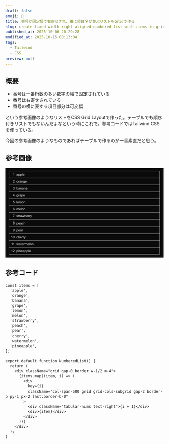 ```yaml
---
draft: false
emoji: 🛌
title: 番号が固定幅で右寄せされ、横に項目名が並ぶリストをGridで作る
slug: create-fixed-width-right-aligned-numbered-list-with-items-in-grid
published_at: 2025-10-06 20:29:28
modified_at: 2025-10-15 00:13:04
tags:
  - Tailwind
  - CSS
preview: null
---
```


## 概要

- 番号は一番桁数の多い数字の幅で固定されている
- 番号は右寄せされている
- 番号の横に表する項目部分は可変幅

という参考画像のようなリストをCSS Grid Layoutで作った。テーブルでも順序付きリストでもないんだよなという時にこれで。参考コードではTailwind CSSを使っている。

今回の参考画像のようなものであればテーブルで作るのが一番素直だと思う。

## 参考画像

![参考画像](/assets/2025-10-06-番号が固定幅で右寄せされ、横に項目名が並ぶリストをgridで作る.jpg)

## 参考コード

```tsx:numbered-list.tsx
const items = [
  'apple',
  'orange',
  'banana',
  'grape',
  'lemon',
  'melon',
  'strawberry',
  'peach',
  'pear',
  'cherry',
  'watermelon',
  'pineapple',
];

export default function NumberedList() {
  return (
    <div className="grid gap-0 border w-1/2 m-4">
      {items.map((item, i) => (
        <div
          key={i}
          className="col-span-500 grid grid-cols-subgrid gap-2 border-b py-1 px-2 last:border-b-0"
        >
          <div className="tabular-nums text-right">{i + 1}</div>
          <div>{item}</div>
        </div>
      ))}
    </div>
  );
}
```
